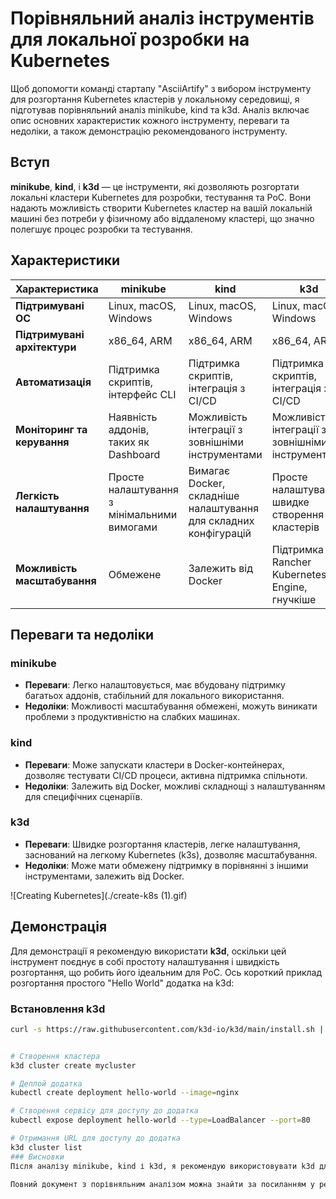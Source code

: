# Порівняльний аналіз інструментів для локальної розробки на Kubernetes

Щоб допомогти команді стартапу "AsciiArtify" з вибором інструменту для розгортання Kubernetes кластерів у локальному середовищі, я підготував порівняльний аналіз minikube, kind та k3d. Аналіз включає опис основних характеристик кожного інструменту, переваги та недоліки, а також демонстрацію рекомендованого інструменту.

## Вступ

**minikube**, **kind**, і **k3d** — це інструменти, які дозволяють розгортати локальні кластери Kubernetes для розробки, тестування та PoC. Вони надають можливість створити Kubernetes кластер на вашій локальній машині без потреби у фізичному або віддаленому кластері, що значно полегшує процес розробки та тестування.

## Характеристики

| Характеристика            | minikube                                      | kind                                         | k3d                                         |
|---------------------------|-----------------------------------------------|----------------------------------------------|----------------------------------------------|
| **Підтримувані ОС**        | Linux, macOS, Windows                        | Linux, macOS, Windows                        | Linux, macOS, Windows                        |
| **Підтримувані архітектури**| x86_64, ARM                                   | x86_64, ARM                                  | x86_64, ARM                                  |
| **Автоматизація**          | Підтримка скриптів, інтерфейс CLI            | Підтримка скриптів, інтеграція з CI/CD       | Підтримка скриптів, інтеграція з CI/CD       |
| **Моніторинг та керування**| Наявність аддонів, таких як Dashboard         | Можливість інтеграції з зовнішніми інструментами | Можливість інтеграції з зовнішніми інструментами |
| **Легкість налаштування**  | Просте налаштування з мінімальними вимогами  | Вимагає Docker, складніше налаштування для складних конфігурацій | Просте налаштування, швидке створення кластерів |
| **Можливість масштабування**| Обмежене                                     | Залежить від Docker                          | Підтримка Rancher Kubernetes Engine, гнучкіше |

## Переваги та недоліки

### minikube
- **Переваги**: Легко налаштовується, має вбудовану підтримку багатьох аддонів, стабільний для локального використання.
- **Недоліки**: Можливості масштабування обмежені, можуть виникати проблеми з продуктивністю на слабких машинах.

### kind
- **Переваги**: Може запускати кластери в Docker-контейнерах, дозволяє тестувати CI/CD процеси, активна підтримка спільноти.
- **Недоліки**: Залежить від Docker, можливі складнощі з налаштуванням для специфічних сценаріїв.

### k3d
- **Переваги**: Швидке розгортання кластерів, легке налаштування, заснований на легкому Kubernetes (k3s), дозволяє масштабування.
- **Недоліки**: Може мати обмежену підтримку в порівнянні з іншими інструментами, залежить від Docker.

![Creating Kubernetes](./create-k8s (1).gif)

## Демонстрація
Для демонстрації я рекомендую використати **k3d**, оскільки цей інструмент поєднує в собі простоту налаштування і швидкість розгортання, що робить його ідеальним для PoC. Ось короткий приклад розгортання простого "Hello World" додатка на k3d:

### Встановлення k3d
```bash
curl -s https://raw.githubusercontent.com/k3d-io/k3d/main/install.sh | bash


# Створення кластера
k3d cluster create mycluster

# Деплой додатка
kubectl create deployment hello-world --image=nginx

# Створення сервісу для доступу до додатка
kubectl expose deployment hello-world --type=LoadBalancer --port=80

# Отримання URL для доступу до додатка
k3d cluster list
### Висновки
Після аналізу minikube, kind і k3d, я рекомендую використовувати k3d для PoC стартапу "AsciiArtify". Він є швидким і легким у використанні, підтримує автоматизацію та інтеграцію з CI/CD, що робить його ідеальним вибором для невеликого стартапу без великих ресурсів. Однак, якщо вам потрібна стабільність і повноцінний досвід роботи з Kubernetes, minikube може бути більш підходящим вибором.

Повний документ з порівняльним аналізом можна знайти за посиланням у репозиторії AsciiArtify: doc/Concept.md на гілці main.
